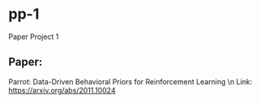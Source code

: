# pp-1
Paper Project 1
## Paper: 
Parrot: Data-Driven Behavioral Priors for Reinforcement Learning \n
Link: https://arxiv.org/abs/2011.10024
